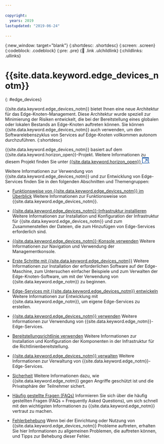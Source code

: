 ```yaml
---

copyright:
  years: 2019
lastupdated: "2019-06-24"

---
```


{:new_window: target="blank"}
{:shortdesc: .shortdesc}
{:screen: .screen}
{:codeblock: .codeblock}
{:pre: .pre}
{:child: .link .ulchildlink}
{:childlinks: .ullinks}

# {{site.data.keyword.edge_devices_notm}}
{: #edge_devices}

{{site.data.keyword.edge_devices_notm}} bietet Ihnen eine neue Architektur für das Edge-Knoten-Management. Diese Architektur wurde speziell zur Minimierung der Risiken entwickelt, die bei der Bereitstellung eines globalen oder lokalen Bestands an Edge-Knoten auftreten können. Sie können {{site.data.keyword.edge_devices_notm}} auch verwenden, um den Softwarelebenszyklus von Services auf Edge-Knoten vollkommen autonom durchzuführen.
{:shortdesc}

{{site.data.keyword.edge_devices_notm}} basiert auf dem {{site.data.keyword.horizon_open}}-Projekt. Weitere Informationen zu diesem Projekt finden Sie unter [{{site.data.keyword.horizon_open}} ![Wird in einer neuen Registerkarte geöffnet](../../images/icons/launch-glyph.svg "Wird in einer neuen Registerkarte geöffnet")](https://github.com/open-horizon).

Weitere Informationen zur Verwendung von {{site.data.keyword.edge_devices_notm}} und zur Entwicklung von Edge-Services finden Sie in den folgenden Abschnitten und Themengruppen:

* [Funktionsweise von {{site.data.keyword.edge_devices_notm}} im Überblick](overview.md)
  Weitere Informationen zur Funktionsweise von {{site.data.keyword.edge_devices_notm}}.

* [{{site.data.keyword.edge_devices_notm}}-Infrastruktur installieren](../installing/install.md) Weitere Informationen zur Installation und Konfiguration der Infrastruktur für {{site.data.keyword.edge_devices_notm}} und zum Zusammenstellen der Dateien, die zum Hinzufügen von Edge-Services erforderlich sind.

* [{{site.data.keyword.edge_devices_notm}}-Konsole verwenden](../installing/management_console.md) Weitere Informationen zur Navigation und Verwendung der Managementkonsole.

* [Erste Schritte mit {{site.data.keyword.edge_devices_notm}}](getting_started.md)
  Weitere Informationen zur Installation der erforderlichen Software auf der Edge-Maschine, zum Untersuchen einfacher Beispiele und zum Verwalten der Edge-Knoten-Software, um mit der Verwendung von {{site.data.keyword.edge_notm}} zu beginnen. 

* [Edge-Services mit {{site.data.keyword.edge_devices_notm}} entwickeln](../developing/developing.md)
  Weitere Informationen zur Entwicklung mit {{site.data.keyword.edge_notm}}, um eigene Edge-Services zu erstellen.
  
* [{{site.data.keyword.edge_devices_notm}} verwenden](../using_edge_devices/using_edge_devices.md)
  Weitere Informationen zur Verwendung von {{site.data.keyword.edge_notm}}-Edge-Services.
  
* [Bereitstellungsrichtlinie verwenden](../using_edge_devices/detailed_policy.md)
  Weitere Informationen zur Installation und Konfiguration der Komponenten in der Infrastruktur für die Richtlinienbereitstellung.
  
* [{{site.data.keyword.edge_devices_notm}} verwalten](../administering.md)
  Weitere Informationen zur Verwaltung von {{site.data.keyword.edge_notm}}-Edge-Services. 
  
* [Sicherheit](../developing/developing.md)
  Weitere Informationen dazu, wie {{site.data.keyword.edge_notm}} gegen Angriffe geschützt ist und die Privatsphäre der Teilnehmer sichert. 

* [Häufig gestellte Fragen (FAQs)](faq.md)
  Informieren Sie sich über die häufig gestellten Fragen (FAQs = Frequently Asked Questions), um sich schnell mit den wichtigsten Informationen zu {{site.data.keyword.edge_notm}} vertraut zu machen.

* [Fehlerbehebung](../troubleshoot/troubleshooting.md)
  Wenn bei der Einrichtung oder Nutzung von {{site.data.keyword.edge_devices_notm}} Probleme auftreten, erhalten Sie hier Informationen zu allgemeinen Problemen, die auftreten können, und Tipps zur Behebung dieser Fehler.

